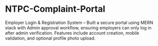 # NTPC-Complaint-Portal
Employer Login &amp; Registration System – Built a secure portal using MERN stack with Admin approval workflow, ensuring employers can only log in after admin verification. Features include account creation, mobile validation, and optional profile photo upload.
